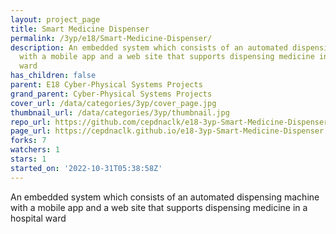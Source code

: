 ```yaml
---
layout: project_page
title: Smart Medicine Dispenser
permalink: /3yp/e18/Smart-Medicine-Dispenser/
description: An embedded system which consists of an automated dispensing machine
  with a mobile app and a web site that supports dispensing medicine in a hospital
  ward
has_children: false
parent: E18 Cyber-Physical Systems Projects
grand_parent: Cyber-Physical Systems Projects
cover_url: /data/categories/3yp/cover_page.jpg
thumbnail_url: /data/categories/3yp/thumbnail.jpg
repo_url: https://github.com/cepdnaclk/e18-3yp-Smart-Medicine-Dispenser
page_url: https://cepdnaclk.github.io/e18-3yp-Smart-Medicine-Dispenser
forks: 7
watchers: 1
stars: 1
started_on: '2022-10-31T05:38:58Z'
---
```


An embedded system which consists of an automated dispensing machine with a mobile app and a web site that supports dispensing medicine in a hospital ward
